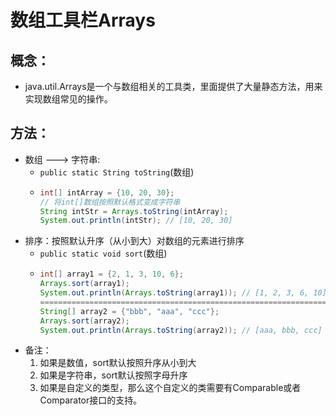 # 数组工具栏Arrays

## 概念：

* java.util.Arrays是一个与数组相关的工具类，里面提供了大量静态方法，用来实现数组常见的操作。

## 方法：

* 数组 ---&gt; 字符串:
  * `public static String toString`\(数组\)
  * ```java
    int[] intArray = {10, 20, 30};
    // 将int[]数组按照默认格式变成字符串
    String intStr = Arrays.toString(intArray);
    System.out.println(intStr); // [10, 20, 30]
    ```
* 排序：按照默认升序（从小到大）对数组的元素进行排序
  * `public static void sort`\(数组\)
  * ```java
    int[] array1 = {2, 1, 3, 10, 6};
    Arrays.sort(array1);
    System.out.println(Arrays.toString(array1)); // [1, 2, 3, 6, 10]
    ===================================================================
    String[] array2 = {"bbb", "aaa", "ccc"};
    Arrays.sort(array2);
    System.out.println(Arrays.toString(array2)); // [aaa, bbb, ccc]
    ```
* 备注：
  1. 如果是数值，sort默认按照升序从小到大
  2. 如果是字符串，sort默认按照字母升序
  3. 如果是自定义的类型，那么这个自定义的类需要有Comparable或者Comparator接口的支持。

